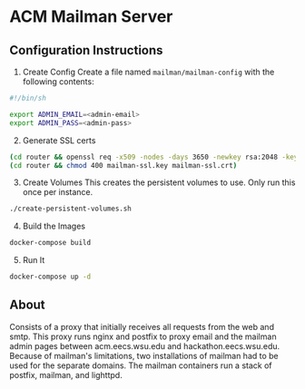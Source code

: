 # ACM Mailman Server

## Configuration Instructions

1. Create Config
  Create a file named `mailman/mailman-config` with the following contents:
  ```sh
  #!/bin/sh
  
  export ADMIN_EMAIL=<admin-email>
  export ADMIN_PASS=<admin-pass>
  ```

2. Generate SSL certs
  ```sh
  (cd router && openssl req -x509 -nodes -days 3650 -newkey rsa:2048 -keyout mailman-ssl.key -out mailman-ssl.crt)
  (cd router && chmod 400 mailman-ssl.key mailman-ssl.crt)
  ```
  
3. Create Volumes
  This creates the persistent volumes to use. Only run this once per instance.
  ```sh
  ./create-persistent-volumes.sh
  ```
  
4. Build the Images
  ```sh
  docker-compose build
  ```

5. Run It
  ```sh
  docker-compose up -d
  ```

## About
Consists of a proxy that initially receives all requests from the web and smtp.
This proxy runs nginx and postfix to proxy email and the mailman admin
pages between acm.eecs.wsu.edu and hackathon.eecs.wsu.edu. Because of mailman's
limitations, two installations of mailman had to be used for the separate
domains. The mailman containers run a stack of postfix, mailman, and lighttpd.
